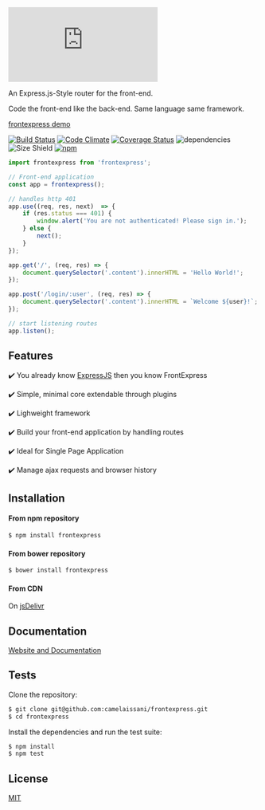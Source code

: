 [![frontexpress](http://fontmeme.com/embed.php?text=frontexpress&name=Atype%201%20Light.ttf&size=90&style_color=6F6F75)](https://frontexpressjs.com)

An Express.js-Style router for the front-end.

Code the front-end like the back-end. Same language same framework.

[frontexpress demo](https://github.com/camelaissani/frontexpress-demo)

 [![Build Status](https://travis-ci.org/camelaissani/frontexpress.svg?branch=master)](https://travis-ci.org/camelaissani/frontexpress)
 [![Code Climate](https://codeclimate.com/github/camelaissani/frontexpress/badges/gpa.svg)](https://codeclimate.com/github/camelaissani/frontexpress)
 [![Coverage Status](https://coveralls.io/repos/github/camelaissani/frontexpress/badge.svg?branch=master)](https://coveralls.io/github/camelaissani/frontexpress?branch=master)
 ![dependencies](https://img.shields.io/gemnasium/mathiasbynens/he.svg)
 ![Size Shield](https://img.shields.io/badge/size-3.55kb-brightgreen.svg)
 [![npm](https://img.shields.io/npm/dm/frontexpress.svg)](https://www.npmjs.com/package/frontexpress)

```js
import frontexpress from 'frontexpress';

// Front-end application
const app = frontexpress();

// handles http 401
app.use((req, res, next)  => {
    if (res.status === 401) {
        window.alert('You are not authenticated! Please sign in.');
    } else {
        next();
    }
});

app.get('/', (req, res) => {
    document.querySelector('.content').innerHTML = 'Hello World!';
});

app.post('/login/:user', (req, res) => {
    document.querySelector('.content').innerHTML = `Welcome ${user}!`;
});

// start listening routes
app.listen();
```
## Features

  ✔️ You already know [ExpressJS](http://expressjs.com/) then you know FrontExpress

  ✔️ Simple, minimal core extendable through plugins

  ✔️ Lighweight framework

  ✔️ Build your front-end application by handling routes

  ✔️ Ideal for Single Page Application

  ✔️ Manage ajax requests and browser history

## Installation

#### From npm repository

```bash
$ npm install frontexpress
```

#### From bower repository

```bash
$ bower install frontexpress
```

#### From CDN

On [jsDelivr](https://cdn.jsdelivr.net/npm/frontexpress@latest/frontexpress.min.js)

## Documentation

[Website and Documentation](https://frontexpressjs.com)

## Tests

 Clone the repository:

```bash
$ git clone git@github.com:camelaissani/frontexpress.git
$ cd frontexpress
```

 Install the dependencies and run the test suite:

```bash
$ npm install
$ npm test
```

## License

[MIT](LICENSE)
